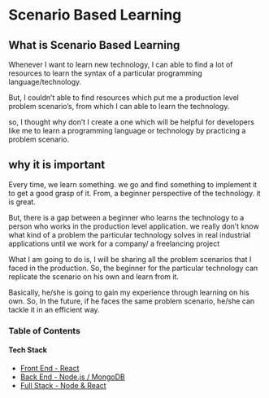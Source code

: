 # Scenario Based Learning

## What is Scenario Based Learning

Whenever I want to learn new technology, I can able to find a lot of resources to learn the syntax of a particular programming language/technology.

But, I couldn’t able to find resources which put me a production level problem scenario’s, from which I can able to learn the technology.

so, I thought why don’t I create a one which will be helpful for developers like me to learn a programming language or technology by practicing a problem scenario.

## why it is important

Every time, we learn something. we go and find something to implement it to get a good grasp of it. From, a beginner perspective of the technology. it is great.

But, there is a gap between a beginner who learns the technology to a person who works in the production level application. we really don’t know what kind of a problem the particular technology solves in real industrial applications until we work for a company/ a freelancing project

What I am going to do is, I will be sharing all the problem scenarios that I faced in the production. So, the beginner for the particular technology can replicate the scenario on his own and learn from it.

Basically, he/she is going to gain my experience through learning on his own. So, In the future, if he faces the same problem scenario, he/she can tackle it in an efficient way.

### Table of  Contents

#### Tech Stack

 - [Front End - React](https://github.com/ganeshmani/solve_scenarios/blob/master/TechStack/Front%20End%20-%20React.md)
 - [Back End - Node.js / MongoDB](https://github.com/ganeshmani/solve_scenarios/blob/master/TechStack/Back%20End%20-%20Nodejs.md)
 - [Full Stack - Node & React](https://github.com/ganeshmani/solve_scenarios/blob/master/TechStack/Full%20Stack%20-%20Node%20%26%20React.md)

